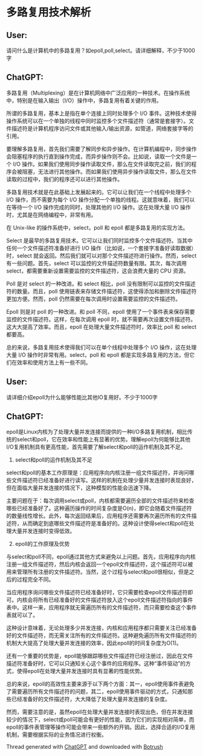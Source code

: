 # 多路复用技术解析

## User:
请问什么是计算机中的多路复用？如epoll,poll,select。请详细解释，不少于1000字

## ChatGPT:
多路复用（Multiplexing）是在计算机网络中广泛应用的一种技术。在操作系统中，特别是在输入输出（I/O）操作中，多路复用有着关键的作用。

所谓的多路复用，基本上是指在单个连接上同时处理多个 I/O 事件。这种技术使得操作系统可以在一个单独的线程中同时监控多个文件描述符（通常是套接字）。文件描述符是计算机程序访问文件或其他输入/输出资源，如管道，网络套接字等的引用。

要理解多路复用，首先我们需要了解同步和异步操作。在计算机编程中，同步操作会阻塞程序的执行直到操作完成，而异步操作则不会。比如说，读取一个文件是一个 I/O 操作。如果我们使用同步操作读取文件，那么在文件读取完之前，我们的程序会被阻塞，无法进行其他操作。而如果我们使用异步操作读取文件，那么在文件读取的过程中，我们的程序还可以进行其他操作。

多路复用技术就是在此基础上发展起来的。它可以让我们在一个线程中处理多个 I/O 操作，而不需要为每个 I/O 操作分配一个单独的线程。这就意味着，我们可以在等待一个 I/O 操作完成的同时，处理其他的 I/O 操作。这在处理大量 I/O 操作时，尤其是在网络编程中，非常有用。

在 Unix-like 的操作系统中，select，poll 和 epoll 都是多路复用的实现方法。

Select 是最早的多路复用技术。它可以让我们同时监控多个文件描述符。当其中任何一个文件描述符准备好进行 I/O 操作（比如说，一个套接字准备好读取数据）时，select 就会返回。然后我们就可以对那个文件描述符进行操作。然而，select 有一些问题。首先，select 可以监控的文件描述符数量有限。其次，每次调用 select，都需要重新设置需要监控的文件描述符，这会浪费大量的 CPU 资源。

Poll 是对 select 的一种改进。和 select 相比，poll 没有限制可以监控的文件描述符的数量。而且，poll 使用链表来存储文件描述符，这使得添加和删除文件描述符更加方便。然而，poll 仍然需要在每次调用时设置需要监控的文件描述符。

Epoll 则是对 poll 的一种改进。和 poll 不同，epoll 使用了一个事件表来保存需要监控的文件描述符。这样，在每次调用 epoll 时，就不需要再次设置文件描述符。这大大提高了效率。而且，epoll 在处理大量文件描述符时，效率比 poll 和 select 都要高。

总的来说，多路复用技术使得我们可以在单个线程中处理多个 I/O 操作，这在处理大量 I/O 操作时非常有用。select，poll 和 epoll 都是实现多路复用的方法，但它们在效率和使用方法上有一些不同。

## User:
请详细介绍epoll为什么能够性能比其他IO复用好。不少于1000字

## ChatGPT:
epoll是Linux内核为了处理大量并发连接而提供的一种I/O多路复用机制，相比传统的select和poll，它在效率和性能上有显著的优势。理解epoll为何能够比其他I/O复用机制具有更高性能，首先需要了解select和poll的运作机制及其不足。

1. select和poll的运作机制及其不足

select和poll的基本工作原理是：应用程序向内核注册一组文件描述符，并询问哪些文件描述符已经准备好进行读写。这样的机制在处理少量并发连接时表现良好，但在面临大量并发连接的情况下，这种模型的性能会迅速下降。

主要问题在于：每次调用select或poll，内核都需要遍历全部的文件描述符来检查哪些已经准备好了。这种遍历操作的时间复杂度是O(n)，即它会随着文件描述符的数量线性增长。此外，每次返回结果后，应用程序还需要再次遍历所有的文件描述符，从而确定到底哪些文件描述符是准备好的。这种设计使得select和poll在处理大量并发连接时变得低效。

2. epoll的工作原理及优势

与select和poll不同，epoll通过其他方式来避免以上问题。首先，应用程序向内核注册一组文件描述符，然后内核会返回一个epoll文件描述符，这个描述符可以被用来管理所有注册的文件描述符。当然，这个过程与select和poll很相似，但是之后的过程完全不同。

当应用程序询问哪些文件描述符已经准备好时，它只需要检查epoll文件描述符即可。内核会将所有已经准备好的文件描述符放入这个epoll文件描述符指向的事件表中。这样一来，应用程序就无需遍历所有的文件描述符，而只需要检查这个事件表就可以了。

这种设计意味着，无论处理多少并发连接，内核和应用程序都只需要关注已经准备好的文件描述符，而无需关注所有的文件描述符。这种避免遍历所有文件描述符的机制大大提高了处理大量并发连接的效率，因此epoll的时间复杂度为O(1)。

还有一个重要的优势是，epoll能够跟踪哪些文件描述符已经注册过，因此在文件描述符准备好时，它可以只通知关心这个事件的应用程序。这种“事件驱动”的方式，使得epoll在处理大量并发连接时具有显著的性能优势。


总的来说，epoll的高效性主要来源于以下两个方面：其一，epoll使用事件表避免了需要遍历所有文件描述符的问题，其二，epoll使用事件驱动的方式，只通知那些已经准备好的文件描述符，大大降低了处理大量并发连接的复杂度。

然而，需要注意的是，虽然epoll在处理大量并发连接时表现出色，但在并发连接较少的情况下，select或poll可能会有更好的性能，因为它们的实现相对简单，而epoll的事件表管理等操作可能会带来一些额外的开销。因此，选择合适的I/O复用机制，需要根据实际的业务情况进行权衡。

Thread generated with <a href="https://chat.openai.com">ChatGPT</a> and downloaded with <a href="https://botrush.io">Botrush</a>